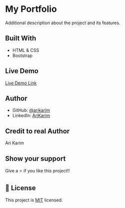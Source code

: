 # My Portfolio

<!-- ![screenshot](assets/screen.png) -->

Additional description about the project and its features.

## Built With

- HTML & CSS
- Bootstrap

## Live Demo

[Live Demo Link](https://arikarim.github.io/Portfolio/)

## Author

- GitHub: [@arikarim](https://github.com/arikarim)
- LinkedIn: [AriKarim](https://www.linkedin.com/in/ari-karim-523bb81b3)

## Credit to real Author

Ari Karim

## Show your support

Give a ⭐️ if you like this project!!

## 📝 License

This project is [MIT](LICENSE) licensed.
